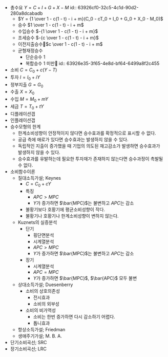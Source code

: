 - 총수요 $Y = C + I + G + X - M$
  id:: 63926cf0-32c5-4c1d-90d2-280a8dcabadb
	- $Y = {1 \over 1 - c(1 - t) - i + m}(C_0 - cT_0 + I_0 + G_0 + X_0 - M_0)$
	- 승수 $1 \over 1 - c(1 - t) - i + m$
	- 수입승수 $-{1 \over 1 - c(1 - t) - i + m}$
	- 조세승수 $-{c \over 1 - c(1 - t) - i + m}$
	- 이전지출승수$c \over 1 - c(1 - t) - i + m$
	- 균형재정승수
		- 단순승수 1
		- 복합승수 1 미만
		  id:: 63926e35-3f65-4e8d-bf64-6499a8f2c455
- 소비 $C = C_0 + c(Y - T)$
- 투자 $I = I_0 + iY$
- 정부지출 $G = G_0$
- 수출 $X = X_0$
- 수입 $M = M_0 + mY$
- 세금 $T = T_0 + tY$
- 디플레이션갭
- 인플레이션갭
- 승수모형의 한계
	- 한계소비성향이 안정적이지 않다면 승수효과를 확정적으로 표시할 수 없다.
	- 공급 측에 애로가 있다면 승수효과는 발생하지 않을 수 있다.
	- 독립적인 지출이 증가했을 때 기업의 의도된 재고감소가 발생하면 승수효과가 발생하지 않을 수 있다.
	- 승수효과를 유발하는데 필요한 투자재가 존재하지 않는다면 승수과정이 촉발될 수 없다.
- 소비함수이론
	- 질대소득가설; Keynes
		- $C = C_0 + cY$
		- 특징
			- $APC > MPC$
			- $Y$가 증가하면 $\bar{MPC}$는 불변하고 $APC$는 감소
		- 불황기보다 호황기에 평균소비성향이 작다.
		- 불황기나 호황기나 한계소비성향이 변하지 않는다.
	- Kuznets의 실증분석
		- 단기
			- 횡단면분석
			- 시계열분석
			- $APC > MPC$
			- $Y$가 증가하면 $\bar{MPC}$는 불변하고 $APC$는 감소
		- 장기
			- 시계열분석
			- $APC = MPC$
			- $Y$가 증가하면 $\bar{MPC}$, $\bar{APC}$ 모두 불변
	- 상대소득가설; Duesenberry
		- 소비의 상호의존성
			- 전시효과
			- 소비의 외부성
		- 소비의 비가역성
			- 소비는 한번 증가하면 다시 감소하기 어렵다.
			- 톱니효과
	- 항상소득가설; Friedman
	- 생애주기가설; M. B. A.
- 단기소비곡선; SRC
- 장기소비곡선; LRC
